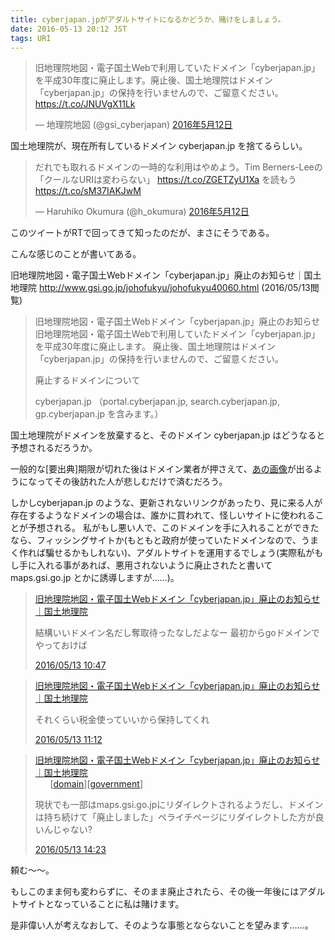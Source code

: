 ```yaml
---
title: cyberjapan.jpがアダルトサイトになるかどうか、賭けをしましょう。
date: 2016-05-13 20:12 JST
tags: URI
---
```


<blockquote class="twitter-tweet" data-lang="ja"><p lang="ja" dir="ltr">旧地理院地図・電子国土Webで利用していたドメイン「cyberjapan.jp」を平成30年度に廃止します。廃止後、国土地理院はドメイン「cyberjapan.jp」の保持を行いませんので、ご留意ください。 <a href="https://t.co/JNUVgX11Lk">https://t.co/JNUVgX11Lk</a></p>&mdash; 地理院地図 (@gsi_cyberjapan) <a href="https://twitter.com/gsi_cyberjapan/status/730623420564545537">2016年5月12日</a></blockquote>
<script async src="//platform.twitter.com/widgets.js" charset="utf-8"></script>

国土地理院が、現在所有しているドメイン cyberjapan.jp を捨てるらしい。

<blockquote class="twitter-tweet" data-lang="ja"><p lang="ja" dir="ltr">だれでも取れるドメインの一時的な利用はやめよう。Tim Berners-Leeの「クールなURIは変わらない」 <a href="https://t.co/ZGETZyU1Xa">https://t.co/ZGETZyU1Xa</a> を読もう <a href="https://t.co/sM37IAKJwM">https://t.co/sM37IAKJwM</a></p>&mdash; Haruhiko Okumura (@h_okumura) <a href="https://twitter.com/h_okumura/status/730906023385403393">2016年5月12日</a></blockquote>

このツイートがRTで回ってきて知ったのだが、まさにそうである。

こんな感じのことが書いてある。

<p>
旧地理院地図・電子国土Webドメイン「cyberjapan.jp」廃止のお知らせ｜国土地理院
<a href="http://www.gsi.go.jp/johofukyu/johofukyu40060.html">http://www.gsi.go.jp/johofukyu/johofukyu40060.html</a> (2016/05/13閲覧)

<blockquote>旧地理院地図・電子国土Webドメイン「cyberjapan.jp」廃止のお知らせ
旧地理院地図・電子国土Webで利用していたドメイン「cyberjapan.jp」を平成30年度に廃止します。
廃止後、国土地理院はドメイン「cyberjapan.jp」の保持を行いませんので、ご留意ください。

廃止するドメインについて

cyberjapan.jp
（portal.cyberjapan.jp, search.cyberjapan.jp, gp.cyberjapan.jp を含みます。）
</blockquote>
</p>

国土地理院がドメインを放棄すると、そのドメイン cyberjapan.jp はどうなると予想されるだろうか。

一般的な[要出典]期限が切れた後はドメイン業者が押さえて、[あの画像](https://www.google.co.jp/search?q=%E3%81%82%E3%81%AE%E7%94%BB%E5%83%8F+%E3%83%89%E3%83%A1%E3%82%A4%E3%83%B3+%E3%81%8A%E5%A7%89%E3%81%95%E3%82%93&source=lnms&tbm=isch)が出るようになってその後訪れた人が悲しむだけで済むだろう。

しかしcyberjapan.jp のような、更新されないリンクがあったり、見に来る人が存在するようなドメインの場合は、誰かに買われて、怪しいサイトに使われることが予想される。
私がもし悪い人で、このドメインを手に入れることができたなら、フィッシングサイトか(もともと政府が使っていたドメインなので、うまく作れば騙せるかもしれない)、アダルトサイトを運用するでしょう(実際私がもし手に入れる事があれば、悪用されないように廃止されたと書いて maps.gsi.go.jp とかに誘導しますが……)。

<blockquote class="hatena-bookmark-comment"><a class="comment-info" href="http://b.hatena.ne.jp/entry/287324733/comment/Fushihara" data-user-id="Fushihara" data-entry-url="http://b.hatena.ne.jp/entry/www.gsi.go.jp/johofukyu/johofukyu40060.html" data-original-href="http://www.gsi.go.jp/johofukyu/johofukyu40060.html" data-entry-favicon="http://cdn-ak.favicon.st-hatena.com/?url=http%3A%2F%2Fwww.gsi.go.jp%2F" data-user-icon="/users/Fu/Fushihara/profile.gif">旧地理院地図・電子国土Webドメイン「cyberjapan.jp」廃止のお知らせ｜国土地理院</a><br><p style="clear: left">結構いいドメイン名だし奪取待ったなしだよなー 最初からgoドメインでやっておけば</p><a class="datetime" href="http://b.hatena.ne.jp/Fushihara/20160513#bookmark-287324733"><span class="datetime-body">2016/05/13 10:47</span></a></blockquote><script src="https://b.st-hatena.com/js/comment-widget.js" charset="utf-8" async></script>
<blockquote class="hatena-bookmark-comment"><a class="comment-info" href="http://b.hatena.ne.jp/entry/287324733/comment/enkunkun" data-user-id="enkunkun" data-entry-url="http://b.hatena.ne.jp/entry/www.gsi.go.jp/johofukyu/johofukyu40060.html" data-original-href="http://www.gsi.go.jp/johofukyu/johofukyu40060.html" data-entry-favicon="http://cdn-ak.favicon.st-hatena.com/?url=http%3A%2F%2Fwww.gsi.go.jp%2F" data-user-icon="/users/en/enkunkun/profile.gif">旧地理院地図・電子国土Webドメイン「cyberjapan.jp」廃止のお知らせ｜国土地理院</a><br><p style="clear: left">それくらい税金使っていいから保持してくれ</p><a class="datetime" href="http://b.hatena.ne.jp/enkunkun/20160513#bookmark-287324733"><span class="datetime-body">2016/05/13 11:12</span></a></blockquote>
<blockquote class="hatena-bookmark-comment"><a class="comment-info" href="http://b.hatena.ne.jp/entry/287324733/comment/koyhoge" data-user-id="koyhoge" data-entry-url="http://b.hatena.ne.jp/entry/www.gsi.go.jp/johofukyu/johofukyu40060.html" data-original-href="http://www.gsi.go.jp/johofukyu/johofukyu40060.html" data-entry-favicon="http://cdn-ak.favicon.st-hatena.com/?url=http%3A%2F%2Fwww.gsi.go.jp%2F" data-user-icon="/users/ko/koyhoge/profile.gif">旧地理院地図・電子国土Webドメイン「cyberjapan.jp」廃止のお知らせ｜国土地理院</a><ul class="comment-tag" style="list-style: none; margin: 0px;"><li style="float: left">[<a href="http://b.hatena.ne.jp/search/tag?q=domain">domain</a>]</li><li style="float: left">[<a href="http://b.hatena.ne.jp/search/tag?q=government">government</a>]</li></ul><br><p style="clear: left">現状でも一部はmaps.gsi.go.jpにリダイレクトされるようだし、ドメインは持ち続けて「廃止しました」ペライチページにリダイレクトした方が良いんじゃない?</p><a class="datetime" href="http://b.hatena.ne.jp/koyhoge/20160513#bookmark-287324733"><span class="datetime-body">2016/05/13 14:23</span></a></blockquote>

頼む～～。

もしこのまま何も変わらずに、そのまま廃止されたら、その後一年後にはアダルトサイトとなっていることに私は賭けます。

是非偉い人が考えなおして、そのような事態とならないことを望みます……。

